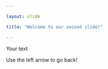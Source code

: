 ```yaml
---

layout: slide

title: "Welcome to our second slide!"

---
```


Your text

Use the left arrow to go back!


